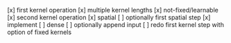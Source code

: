 [x] first kernel operation
    [x] multiple kernel lengths
    [x] not-fixed/learnable
[x] second kernel operation
    [x] spatial
[ ] optionally first spatial step
    [x] implement
    [ ] dense
[ ] optionally append input
[ ] redo first kernel step with option of fixed kernels